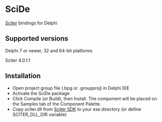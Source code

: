 # SciDe
[Sciter](http://sciter.com/) bindings for Delphi

## Supported versions
Delphi 7 or newer, 32 and 64-bit platforms

Sciter 4.0.1.1

## Installation
* Open project group file (.bpg or .groupproj) in Delphi IDE
* Activate the SciDe package
* Click Compile (or Build), then Install. The component will be placed on the Samples tab of the Component Palette.
* Copy sciter.dll from [Sciter SDK](http://sciter.com/download/) to your exe directory (or define SCITER_DLL_DIR variable)
